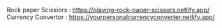 Rock paper Scissiors : https://playing-rock-paper-scissors.netlify.app/
Currency Convertor : https://yourpersonalcurrencyconverter.netlify.app/
